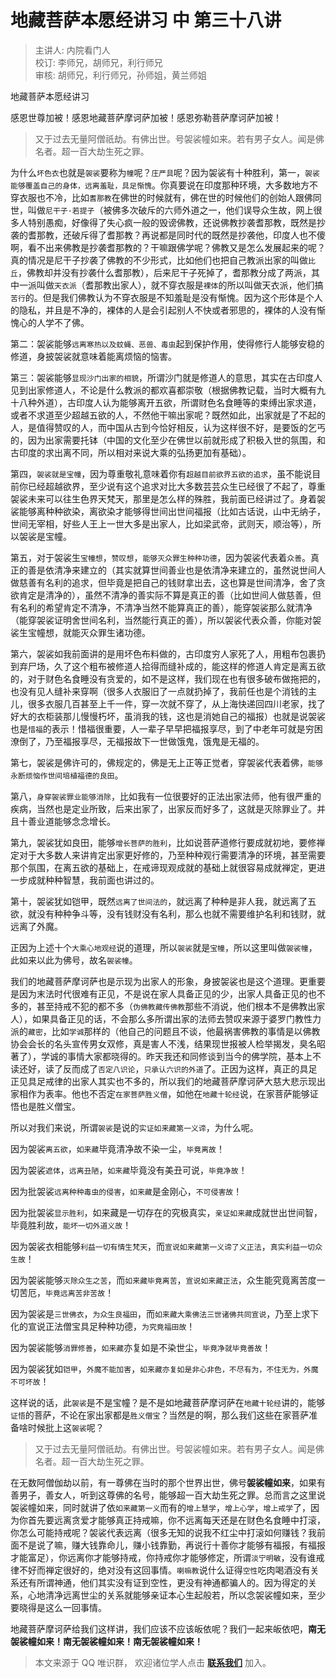 # 地藏菩萨本愿经讲习 中 第三十八讲

> 主讲人: 内院看门人 <br />
> 校订: 李师兄，胡师兄，利行师兄 <br />
> 审核: 胡师兄，利行师兄，孙师姐，黄兰师姐 <br />

地藏菩萨本愿经讲习

感恩世尊加被！感恩地藏菩萨摩诃萨加被！感恩弥勒菩萨摩诃萨加被！

> 又于过去无量阿僧祇劫。有佛出世。号袈裟幢如来。若有男子女人。闻是佛名者。超一百大劫生死之罪。

为什么`坏色衣`也就是`袈裟`要称为`幢`呢？`庄严具`呢？因为袈裟有十种胜利，第一，`袈裟能够覆盖自己的身体，远离羞耻，具足惭愧`。你真要说在印度那种环境，大多数地方不穿衣服也不冷，比如`耆那教`在佛世的时候就有，佛在世的时候他们的创始人跟佛同世，叫做`尼干子·若提子`（被佛多次破斥的六师外道之一，他们误导众生故，网上很多人特别愚痴，好像得了失心疯一般的毁谤佛教，还说佛教抄袭耆那教，既然是抄袭的耆那教，还破斥得了耆那教？再说都是同时代的既然是抄袭他，印度人也不傻啊，看不出来佛教是抄袭耆那教的？干嘛跟佛学呢？佛教又是怎么发展起来的呢？真的情况是尼干子抄袭了佛教的不少形式，比如他们也把自己教派出家的叫做`比丘`，佛教却并没有抄袭什么耆那教），后来尼干子死掉了，耆那教分成了两派，其中一派叫做`天衣派`（耆那教出家人），就不穿衣服是`裸体`的所以叫做天衣派，他们搞`苦行`的。但是我们佛教认为不穿衣服是不知羞耻是没有惭愧。因为这个形体是个人的隐私，并且是不净的，裸体的人是会引起别人不快或者邪思的，裸体的人没有惭愧心的人学不了佛。

第二：袈裟能够`远离寒热以及蚊蝇、恶兽、毒虫`起到保护作用，使得修行人能够安稳的修道，身披袈裟就意味着能离烦恼的恼害。

第三：袈裟能够`显现沙门出家的相貌`，所谓沙门就是修道人的意思，其实在古印度人见到出家修道人，不论是什么教派的都欢喜都崇敬（根据佛教记载，当时大概有九十八种外道），古印度人认为能够离开五欲，所谓财色名食睡等的束缚出家求道，或者不求道至少超越五欲的人，不然他干嘛出家呢？既然如此，出家就是了不起的人，是值得赞叹的人，而中国从古到今恰好相反，认为这样很不好，是要饭的乞丐的，因为出家需要托钵（中国的文化至少在佛世以前就形成了积极入世的氛围，和古印度的求出离不同，所以相对来说大乘的弘扬更加有基础）。

第四，`袈裟就是宝幢`，因为尊重敬礼意味着你有`超越目前欲界五欲的追求`，虽不能说目前你已经超越欲界，至少说有这个追求对比大多数芸芸众生已经很了不起了，尊重袈裟未来可以往生色界天梵天，那里是怎么样的殊胜，我前面已经讲过了。身着袈裟能够离种种欲染，离欲染才能够得世间出世间福报（比如古话说，山中无纳子，世间无宰相，好些人王上一世大多是出家人，比如梁武帝，武则天，顺治等），所以袈裟是宝幢。

第五，对于袈裟生`宝幢想`，`赞叹想`，`能够灭众罪生种种功德`，因为袈裟代表着`众善`。真正的善是依清净来建立的（其实就算世间善业也是依清净来建立的，虽然说世间人做慈善有名利的追求，但毕竟是把自己的钱财拿出去，这也算是世间清净，舍了贪欲肯定是清净的），虽然不清净的善实际不算是真正的善（比如世间人做慈善，但有名利的希望肯定不清净，不清净当然不能算真正的善），能穿袈裟那么就清净（能穿袈裟证明舍世间名利，当然能行真正的善），所以袈裟代表众善，你能对袈裟生宝幢想，就能灭众罪生诸功德。

第六，袈裟如我前面讲的是用坏色布料做的，古印度穷人家死了人，用粗布包裹扔到弃尸场，久了这个粗布被修道人拾得而缝补成的，能这样的修道人肯定是离五欲的，对于财色名食睡没有贪爱的，如不是这样，我们现在也有很多破布做拖把的，也没有见人缝补来穿啊（很多人衣服旧了一点就扔掉了，我前任也是个消钱的主儿，很多衣服几百甚至上千一件，穿一次就不穿了，从上海快递回四川老家，找了好大的衣柜装那儿慢慢朽坏，虽消我的钱，这也是消她自己的福报）也就是说袈裟也是`惜福`的表示！惜福很重要，人一辈子早早把福报享尽，到了中老年可就是穷困潦倒了，乃至福报享尽，无福报故下一世做饿鬼，饿鬼是无福的。

第七，袈裟是佛许可的，佛规定的，佛是无上正等正觉者，穿袈裟代表着佛，`能够永断烦恼作世间培植福德的良田`。

第八，`身穿袈裟罪业能够消除`，比如我有一位很要好的正法出家法师，他有很严重的疾病，当然也是定业所致，后来出家了，出家反而好多了，这就是灭除罪业了。并且十善业道能够念念增长。

第九，袈裟犹如良田，能够`增长菩萨的胜利`，比如说菩萨道修行要成就初地，要修禅定对于大多数人来讲肯定出家更好修的，乃至种种观行需要清净的环境，甚至需要那个氛围，在离五欲的基础上，在戒谛现观成就的基础上就很容易成就禅定，更进一步成就种种智慧，我前面也讲过的。

第十，袈裟犹如铠甲，既然`远离了世间法的`，就远离了种种是非人我，就远离了五欲，就没有种种争斗等，没有钱财没有名利，那么也就不需要维护名利和钱财，就远离了外魔。

正因为上述十个`大乘心地观经`说的道理，所以`袈裟`就是`宝幢`，所以这里叫做`袈裟幢`，此如来以此为佛号，故名`袈裟幢`。

我们的地藏菩萨摩诃萨也是示现为出家人的形象，身披袈裟也是这个道理。更重要是因为末法时代很难有正见，不是说在家人具备正见的少，出家人具备正见的也不多的，甚至持戒不犯的都不多（`伪佛教藏传佛教`那些不消说，他们根本不是佛教出家人），如果具备正见的话，不会那么多所谓出家的法师去赞叹来源于婆罗门教性力派的`藏密`，比如`学诚`那样的（他自己的问题且不谈，他最祸害佛教的事情是以佛教协会会长的名头宣传男女双修，真是害人不浅，结果现世报被人检举揭发，臭名昭著了），学诚的事情大家都晓得的。昨天我还和同修谈到当今的佛学院，基本上不读还好，读了反而成了`否定八识论`，`只承认六识的外道`了。正因为这样，真正的具足正见具足戒律的出家人其实也不多的，所以我们的地藏菩萨摩诃萨大慈大悲示现出家相作为表率。他也不否定`在家菩萨胜义僧`，如他在`地藏十轮经`说，在家菩萨能够证悟也是胜义僧宝。

所以对我们来说，所谓`袈裟`是说的`实证如来藏第一义谛`，为什么呢。

因为袈裟`离五欲`，`如来藏`毕竟清净故不染一尘，`毕竟离故`！

因为袈裟`遮体`，`远离丑陋`，`如来藏`毕竟没有美丑可说，`毕竟净故`！

因为批袈裟`远离种种毒虫的侵害`，`如来藏`是金刚心，`不可侵害故`！

因为批袈裟`显示胜利`，如来藏是一切存在的究极真实，`亲证如来藏`成就世出世间智，毕竟胜利故，`能坏一切外道义故`！

因为袈裟衣相能够`利益一切有情生梵天`，而`宣说如来藏第一义谛了义正法`，`真实利益一切众生故`！

因为袈裟能够`灭除众生之苦`，而`如来藏毕竟离苦`，`宣说如来藏正法`，众生能究竟离苦度一切苦厄，`毕竟远离苦非苦故`！

因为袈裟是`三世佛衣`，`为众生良福田`，而`如来藏大乘佛法三世诸佛共同宣说`，乃至上求下化的宣说正法僧宝具足种种功德，`为究竟福田故`！

因为袈裟能够`消罪修善`，`如来藏`亦复如是不染世尘，`毕竟净就毕竟善故`！

因为袈裟犹如`铠甲`，`外魔不能加害`，`如来藏亦复如是非心非色，不尽有为，不住无为，外魔不可坏故`！

这样说的话，此`袈裟`是不是宝幢？是不是如地藏菩萨摩诃萨在`地藏十轮经`讲的，能够`证悟`的菩萨，不论在家出家都是`胜义僧宝`？当然是的啊，那么我们这些在家菩萨准备啥时候批上这`袈裟`呢？

> 又于过去无量阿僧祇劫。有佛出世。号袈裟幢如来。若有男子女人。闻是佛名者。超一百大劫生死之罪。

在无数阿僧伽劫以前，有一尊佛在当时的那个世界出世，佛号**袈裟幢如来**，如果有善男子，善女人，听到这尊佛的名号，能够超一百大劫生死之罪。总而言之这里说袈裟幢如来，同时就讲了依`如来藏第一义`而有的`增上慧学`，`增上心学`，`增上戒学`了，因为你首先要远离贪爱才能够真正持戒嘛，你不远离每天还是在财色名食睡中打滚，你怎么可能持戒呢？袈裟代表远离（很多无知的说我不红尘中打滚如何赚钱？我前面不是说了嘛，赚大钱靠命儿，赚小钱靠勤，再说行十善你才能够有福报，有福报才能富足），你远离你才能够持戒，你持戒你才能够修定，所谓`淡宁明敏`，没有谁戒律不好而禅定很好的，绝对没有这回事情。`喇嘛教`说什么证得`空性`吃肉喝酒没有关系还有所谓神通，他们其实没有证到空性，更没有神通都骗人的。因为得定的关系，心地清净远离世尘的关系就能够亲证本心生起般若，所以念袈裟幢如来，至少要晓得是这么一回事情。

地藏菩萨摩诃萨给我们这样讲，我们应该不应该皈依呢？我们一起来皈依吧，**南无袈裟幢如来！南无袈裟幢如来！南无袈裟幢如来！**

> 本文来源于 QQ 唯识群， 欢迎诸位学人点击 **[联系我们](https://mp.weixin.qq.com/s/lZCfWjmLjgNR165Tx4_bCQ)** 加入。
